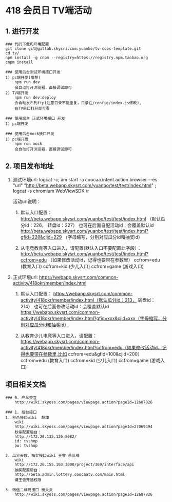 # 418 会员日 TV端活动

## 1. 进行开发
    ### 代码下载和环境配置
    git clone git@gitlab.skysri.com:yuanbo/tv-ccos-template.git
    cd tv/
    npm install -g cnpm --registry=https://registry.npm.taobao.org
    cnpm install

    ### 使用后台测试环境接口开发
    1) pc端开发(推荐)
        npm run dev
        会自动打开浏览器，直接调试即可
    2) TV端开发
        npm run dev:deploy
        会自动发布到ftp(注意目录不能重复，目录在/config/index.js修改),
        在TV串口打开即可看

    ### 使用后台 正式环境接口 开发
    1) pc端开发

    ### 使用后台mock接口开发
    1) pc端开发
        npm run mock
        会自动打开浏览器，直接调试即可

## 2. 项目发布地址
1) 测试环境url:
    logcat -c; am start -a coocaa.intent.action.browser --es "url" "http://beta.webapp.skysrt.com/yuanbo/test/test/index.html" ; logcat -s chromium WebViewSDK  \r

    活动url说明：
    1. 默认入口配置：
        http://beta.webapp.skysrt.com/yuanbo/test/test/index.html （默认瓜分id：226， 转盘id：227）
        也可在后面自配活动id：会覆盖默认id
        http://beta.webapp.skysrt.com/yuanbo/test/test/index.html?gfid=228&cjid=229  （字母缩写，分别对应瓜分id和抽奖id）

    2. 从电竞教育等入口进入，请配置(默认入口不要配置此字段）：
        http://beta.webapp.skysrt.com/yuanbo/test/test/index.html?ccfrom=edu  （如果修改活动id，记得也要带在参数里）
        ccfrom=edu (教育入口)
        ccfrom=kid (少儿入口)
        ccfrom=game (游戏入口)

2) 正式环境url:
    https://webapp.skysrt.com/common-activity/418okr/member/index.html

    1. 默认入口配置：
        https://webapp.skysrt.com/common-activity/418okr/member/index.html（默认瓜分id：213， 转盘id：214）
        也可在后面修改活动id：会覆盖默认id
        https://webapp.skysrt.com/common-activity/418okr/member/index.html?gfid=xxx&cjid=xxx（字母缩写，分别对应瓜分id和抽奖id）

    2. 从教育少儿电竞等入口进入，请配置：
        https://webapp.skysrt.com/common-activity/418okr/member/index.html?ccfrom=edu（如果修改活动id，记得也要带在参数里,比如 ccfrom=edu&gfid=100&cjid=200）
        ccfrom=edu (教育入口)
        ccfrom=kid (少儿入口)
        ccfrom=game (游戏入口)


## 项目相关文档
    ### 0. 产品交互
        http://wiki.skyoss.com/pages/viewpage.action?pageId=12687826

    ### 1. 后台接口
    1. 秒杀接口wiki  胡璋
        wiki 
        http://wiki.skyoss.com/pages/viewpage.action?pageId=27069494
        秒杀配置后台：
        http://172.20.135.126:8082/
        id: tvshop 
        pw: tvshop

    2. 瓜分天数、抽奖接口wiki 王雪 余高峰
        wiki 
        http://172.20.155.103:3000/project/369/interface/api
        抽奖配置后台： 
        http://beta.admin.lottery.coocaatv.com/main.html
        请王雪开通权限

    3. 微信二维码接口 衡炎炎
        http://wiki.skyoss.com/pages/viewpage.action?pageId=12687826
    